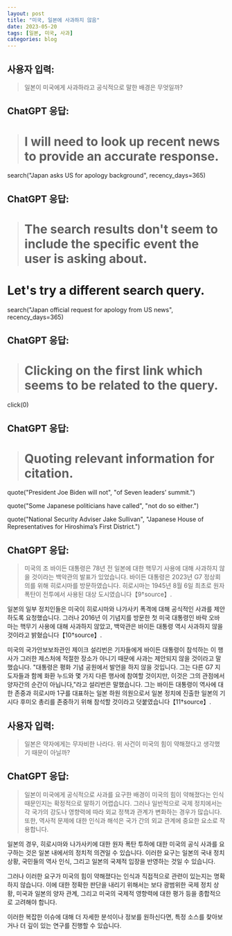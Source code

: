 ```yaml
---
layout: post
title: "미국, 일본에 사과하지 않음"
date: 2023-05-20
tags: [일본, 미국, 사과]
categories: blog
---
```


## 사용자 입력:
> 일본이 미국에게 사과하라고 공식적으로 말한 배경은 무엇일까?

## ChatGPT 응답:
> # I will need to look up recent news to provide an accurate response.
search("Japan asks US for apology background", recency_days=365)

## ChatGPT 응답:
> # The search results don't seem to include the specific event the user is asking about.
# Let's try a different search query.
search("Japan official request for apology from US news", recency_days=365)

## ChatGPT 응답:
> # Clicking on the first link which seems to be related to the query.

click(0)

## ChatGPT 응답:
> # Quoting relevant information for citation.

quote("President Joe Biden will not", "of Seven leaders’ summit.")

quote("Some Japanese politicians have called", "not do so either.")

quote("National Security Adviser Jake Sullivan", "Japanese House of Representatives for Hiroshima’s First District.")

## ChatGPT 응답:
> 미국의 조 바이든 대통령은 78년 전 일본에 대한 핵무기 사용에 대해 사과하지 않을 것이라는 백악관의 발표가 있었습니다. 바이든 대통령은 2023년 G7 정상회의를 위해 히로시마를 방문하였습니다. 히로시마는 1945년 8월 6일 최초로 원자폭탄이 전투에서 사용된 대상 도시였습니다【9†source】.

일본의 일부 정치인들은 미국이 히로시마와 나가사키 폭격에 대해 공식적인 사과를 제안하도록 요청했습니다. 그러나 2016년 이 기념지를 방문한 첫 미국 대통령인 바락 오바마는 핵무기 사용에 대해 사과하지 않았고, 백악관은 바이든 대통령 역시 사과하지 않을 것이라고 밝혔습니다【10†source】.

미국의 국가안보보좌관인 제이크 설리번은 기자들에게 바이든 대통령이 참석하는 이 행사가 그러한 제스처에 적절한 장소가 아니기 때문에 사과는 제안되지 않을 것이라고 말했습니다. "대통령은 평화 기념 공원에서 발언을 하지 않을 것입니다. 그는 다른 G7 지도자들과 함께 화환 누드와 몇 가지 다른 행사에 참여할 것이지만, 이것은 그의 관점에서 양자간의 순간이 아닙니다,"라고 설리번은 말했습니다. 그는 바이든 대통령이 역사에 대한 존중과 히로시마 1구를 대표하는 일본 하원 의원으로서 일본 정치에 진출한 일본의 기시다 후미오 총리를 존중하기 위해 참석할 것이라고 덧붙였습니다【11†source】.

## 사용자 입력:
> 일본은 약자에게는 무자비한 나라다. 위 사건이 미국의 힘이 약해졌다고 생각했기 때문이 아닐까?

## ChatGPT 응답:
> 일본이 미국에게 공식적으로 사과를 요구한 배경이 미국의 힘이 약해졌다는 인식 때문인지는 확정적으로 말하기 어렵습니다. 그러나 일반적으로 국제 정치에서는 각 국가의 강도나 영향력에 따라 외교 정책과 관계가 변화하는 경우가 많습니다. 또한, 역사적 문제에 대한 인식과 해석은 국가 간의 외교 관계에 중요한 요소로 작용합니다.

일본의 경우, 히로시마와 나가사키에 대한 원자 폭탄 투하에 대한 미국의 공식 사과를 요구하는 것은 일본 내에서의 정치적 의견일 수 있습니다. 이러한 요구는 일본의 국내 정치 상황, 국민들의 역사 인식, 그리고 일본의 국제적 입장을 반영하는 것일 수 있습니다.

그러나 이러한 요구가 미국의 힘이 약해졌다는 인식과 직접적으로 관련이 있는지는 명확하지 않습니다. 이에 대한 정확한 판단을 내리기 위해서는 보다 광범위한 국제 정치 상황, 미국과 일본의 양자 관계, 그리고 미국의 국제적 영향력에 대한 평가 등을 종합적으로 고려해야 합니다.

이러한 복잡한 이슈에 대해 더 자세한 분석이나 정보를 원하신다면, 특정 소스를 찾아보거나 더 깊이 있는 연구를 진행할 수 있습니다.

